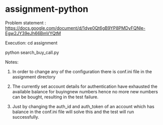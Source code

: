 
# assignment-python
Problem statement :
https://docs.google.com/document/d/1dye0Qt6gB9YP8PMDyFQNle-Egw2JY39eJh66BmVYQtM

Execution: 
cd assignment

python search_buy_call.py

Notes:
1. In order to change any of the configuration there is conf.ini file in the assignment directory

2. The currently set account details for authentication have exhausted the available balance for buyingnew numbers hence no more new numbers can be bought, resulting in the test failure. 

3. Just by changing the auth_id and auth_token of an account which has balance in the conf.ini file will solve this and the test will run successfully. 
